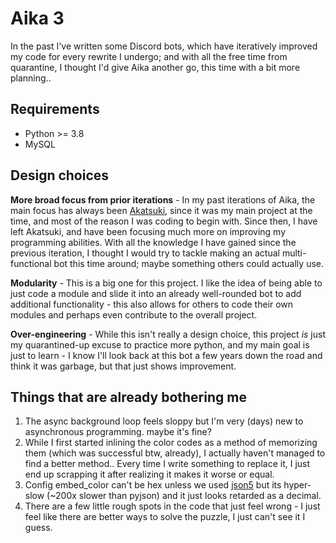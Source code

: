Aika 3
======

In the past I've written some Discord bots, which have iteratively improved my code for every rewrite I undergo; and with all the free time from quarantine, I thought I'd give Aika another go, this time with a bit more planning..

Requirements
------------
- Python >= 3.8
- MySQL

Design choices
--------------
**More broad focus from prior iterations** - In my past iterations of Aika, the main focus has always been [Akatsuki](https://github.com/osuAkatsuki), since it was my main project at the time, and most of the reason I was coding to begin with.
Since then, I have left Akatsuki, and have been focusing much more on improving my programming abilities. With all the knowledge I have gained since the previous iteration, I thought I would try to tackle making an actual multi-functional bot this time around; maybe something others could actually use.

**Modularity** - This is a big one for this project. I like the idea of being able to just code a module and slide it into an already well-rounded bot to add additional functionality - this also allows for others to code their own modules and perhaps even contribute to the overall project.

**Over-engineering** - While this isn't really a design choice, this project *is* just my quarantined-up excuse to practice more python, and my main goal is just to learn - I know I'll look back at this bot a few years down the road and think it was garbage, but that just shows improvement.

Things that are already bothering me
------------------------------------
1. The async background loop feels sloppy but I'm very (days) new to asynchronous programming. maybe it's fine?
2. While I first started inlining the color codes as a method of memorizing them (which was successful btw, already), I actually haven't managed to find a better method.. Every time I write something to replace it, I just end up scrapping it after realizing it makes it worse or equal.
3. Config embed_color can't be hex unless we used [json5](https://github.com/dpranke/pyjson5) but its hyper-slow (~200x slower than pyjson) and it just looks retarded as a decimal.
4. There are a few little rough spots in the code that just feel wrong - I just feel like there are better ways to solve the puzzle, I just can't see it I guess.